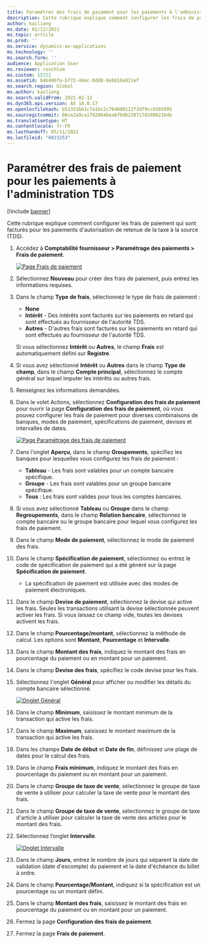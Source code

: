 ```yaml
---
title: Paramétrer des frais de paiement pour les paiements à l'administration TDS
description: Cette rubrique explique comment configurer les frais de paiement qui sont facturés pour les paiements d'autorisation de retenue de la taxe à la source (TDS).
author: kailiang
ms.date: 02/12/2021
ms.topic: article
ms.prod: ''
ms.service: dynamics-ax-applications
ms.technology: ''
ms.search.form: ''
audience: Application User
ms.reviewer: roschlom
ms.custom: 15721
ms.assetid: b4b406fa-b772-44ec-8dd8-8eb818a921ef
ms.search.region: Global
ms.author: kailiang
ms.search.validFrom: 2021-02-12
ms.dyn365.ops.version: AX 10.0.17
ms.openlocfilehash: b52331bb1c7a1bc2c764008112f3df9cc0385995
ms.sourcegitcommit: 08ce2a9ca1f02064beabfb9b228717d39882164b
ms.translationtype: HT
ms.contentlocale: fr-FR
ms.lasthandoff: 05/11/2021
ms.locfileid: "6023253"
---
```

# <a name="set-up-payment-fees-for-tds-authority-payments"></a>Paramétrer des frais de paiement pour les paiements à l'administration TDS

[!include [banner](../includes/banner.md)]

Cette rubrique explique comment configurer les frais de paiement qui sont facturés pour les paiements d'autorisation de retenue de la taxe à la source (TDS).

1. Accédez à **Comptabilité fournisseur \> Paramétrage des paiements \> Frais de paiement**.

    [![Page Frais de paiement](./media/apac-ind-TDS-28.png)](./media/apac-ind-TDS-28.png)

2. Sélectionnez **Nouveau** pour créer des frais de paiement, puis entrez les informations requises.
3. Dans le champ **Type de frais**, sélectionnez le type de frais de paiement :

    - **None**
    - **Intérêt** - Des intérêts sont facturés sur les paiements en retard qui sont effectués au fournisseur de l'autorité TDS.
    - **Autres** - D'autres frais sont facturés sur les paiements en retard qui sont effectués au fournisseur de l'autorité TDS.

    Si vous sélectionnez **Intérêt** ou **Autres**, le champ **Frais** est automatiquement défini sur **Registre**.

4. Si vous avez sélectionné **Intérêt** ou **Autres** dans le champ **Type de champ**, dans le champ **Compte principal**, sélectionnez le compte général sur lequel imputer les intérêts ou autres frais.
5. Renseignez les informations demandées.
6. Dans le volet Actions, sélectionnez **Configuration des frais de paiement** pour ouvrir la page **Configuration des frais de paiement**, où vous pouvez configurer les frais de paiement pour diverses combinaisons de banques, modes de paiement, spécifications de paiement, devises et intervalles de dates.

    [![Page Paramétrage des frais de paiement](./media/apac-ind-TDS-21.png)](./media/apac-ind-TDS-21.png)

7. Dans l'onglet **Aperçu**, dans le champ **Groupements**, spécifiez les banques pour lesquelles vous configurez les frais de paiement :

    - **Tableau** - Les frais sont valables pour un compte bancaire spécifique.
    - **Groupe** - Les frais sont valables pour un groupe bancaire spécifique.
    - **Tous** : Les frais sont valides pour tous les comptes bancaires.

8. Si vous avez sélectionné **Tableau** ou **Groupe** dans le champ **Regroupements**, dans le champ **Relation bancaire**, sélectionnez le compte bancaire ou le groupe bancaire pour lequel vous configurez les frais de paiement.
9. Dans le champ **Mode de paiement**, sélectionnez le mode de paiement des frais.
10. Dans le champ **Spécification de paiement**, sélectionnez ou entrez le code de spécification de paiement qui a été généré sur la page **Spécification de paiement**.
    - La spécification de paiement est utilisée avec des modes de paiement électroniques.
12. Dans le champ **Devise de paiement**, sélectionnez la devise qui active les frais. Seules les transactions utilisant la devise sélectionnée peuvent activer les frais. Si vous laissez ce champ vide, toutes les devises activent les frais.
13. Dans le champ **Pourcentage/montant**, sélectionnez la méthode de calcul. Les options sont **Montant**, **Pourcentage** et **Intervalle**.
14. Dans le champ **Montant des frais**, indiquez le montant des frais en pourcentage du paiement ou en montant pour un paiement.
15. Dans le champ **Devise des frais**, spécifiez le code devise pour les frais.
16. Sélectionnez l'onglet **Général** pour afficher ou modifier les détails du compte bancaire sélectionné.

    [![Onglet Général](./media/apac-ind-TDS-22.png)](./media/apac-ind-TDS-22.png)

16. Dans le champ **Minimum**, saisissez le montant minimum de la transaction qui active les frais.
17. Dans le champ **Maximum**, saisissez le montant maximum de la transaction qui active les frais.
18. Dans les champs **Date de début** et **Date de fin**, définissez une plage de dates pour le calcul des frais.
19. Dans le champ **Frais minimum**, indiquez le montant des frais en pourcentage du paiement ou en montant pour un paiement.
20. Dans le champ **Groupe de taxe de vente**, sélectionnez le groupe de taxe de vente à utiliser pour calculer la taxe de vente pour le montant des frais.
21. Dans le champ **Groupe de taxe de vente**, sélectionnez le groupe de taxe d'article à utiliser pour calculer la taxe de vente des articles pour le montant des frais.
22. Sélectionnez l’onglet **Intervalle**. 

    [![Onglet Intervalle](./media/apac-ind-TDS-23.png)](./media/apac-ind-TDS-23.png)

23. Dans le champ **Jours**, entrez le nombre de jours qui séparent la date de validation (date d'escompte) du paiement et la date d'échéance du billet à ordre.
24. Dans le champ **Pourcentage/Montant**, indiquez si la spécification est un pourcentage ou un montant défini.
25. Dans le champ **Montant des frais**, saisissez le montant des frais en pourcentage du paiement ou en montant pour un paiement.
26. Fermez la page **Configuration des frais de paiement**.
27. Fermez la page **Frais de paiement**.
